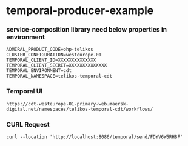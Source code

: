 # temporal-producer-example

### service-composition library need below properties in environment
~~~
ADMIRAL_PRODUCT_CODE=ohp-telikos
CLUSTER_CONFIGURATION=westeurope-01
TEMPORAL_CLIENT_ID=XXXXXXXXXXXXXX
TEMPORAL_CLIENT_SECRET=XXXXXXXXXXXXXX
TEMPORAL_ENVIRONMENT=cdt
TEMPORAL_NAMESPACE=telikos-temporal-cdt
~~~

### Temporal UI
~~~
https://cdt-westeurope-01-primary-web.maersk-digital.net/namespaces/telikos-temporal-cdt/workflows/
~~~


### CURL Request
~~~
curl --location 'http://localhost:8086/temporal/send/FDYV6W5RH8F'
~~~

